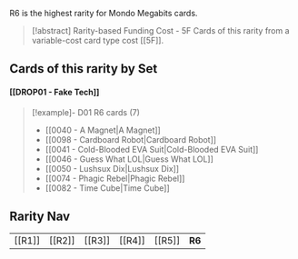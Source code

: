 R6 is the highest rarity for Mondo Megabits cards.  


> [!abstract] Rarity-based Funding Cost - 5F
> Cards of this rarity from a variable-cost card type cost [[5F]].
> 



## Cards of this rarity by Set

#### [[DROP01 - Fake Tech]]

> [!example]- D01 R6 cards (7)
>  - [[0040 - A Magnet|A Magnet]]
>  - [[0098 - Cardboard Robot|Cardboard Robot]]
>  - [[0041 - Cold-Blooded EVA Suit|Cold-Blooded EVA Suit]]
>  - [[0046 - Guess What LOL|Guess What LOL]]
>  - [[0050 - Lushsux Dix|Lushsux Dix]]
>  - [[0074 - Phagic Rebel|Phagic Rebel]]
>  - [[0082 - Time Cube|Time Cube]]


## Rarity Nav
||     |     |     |     |     |
| :------: | --- | --- | --- | --- | --- |
| [[R1]]     | [[R2]]  | [[R3]]  | [[R4]]  | [[R5]]  | **R6**  |  


